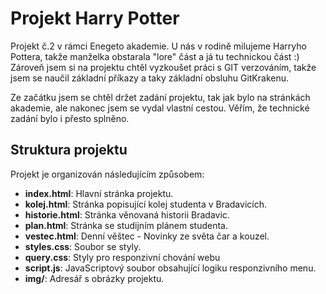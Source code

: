 # Projekt Harry Potter

Projekt č.2 v rámci Enegeto akademie. U nás v rodině milujeme Harryho Pottera, takže manželka obstarala "lore" část a já tu technickou část :)
Zároveň jsem si na projektu chtěl vyzkoušet práci s GIT verzováním, takže jsem se naučil základní příkazy a taky základní obsluhu GitKrakenu.

Ze začátku jsem se chtěl držet zadání projektu, tak jak bylo na stránkách akademie, ale nakonec jsem se vydal vlastní cestou. Věřím, že technické zadání bylo i přesto splněno.

## Struktura projektu

Projekt je organizován následujícím způsobem:

- **index.html**: Hlavní stránka projektu.
- **kolej.html**: Stránka popisující kolej studenta v Bradavicích. 
- **historie.html**: Stránka věnovaná historii Bradavic.
- **plan.html**: Stránka se studijním plánem studenta.
- **vestec.html**: Denní věštec - Novinky ze světa čar a kouzel.
- **styles.css**: Soubor se styly.
- **query.css**: Styly pro responzivní chování webu
- **script.js**: JavaScriptový soubor obsahující logiku responzivního menu.
- **img/**: Adresář s obrázky projektu.
